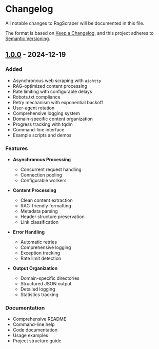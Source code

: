 # Changelog

All notable changes to RagScraper will be documented in this file.

The format is based on [Keep a Changelog](https://keepachangelog.com/en/1.0.0/),
and this project adheres to [Semantic Versioning](https://semver.org/spec/v2.0.0.html).

## [1.0.0] - 2024-12-19

### Added
- Asynchronous web scraping with `aiohttp`
- RAG-optimized content processing
- Rate limiting with configurable delays
- Robots.txt compliance
- Retry mechanism with exponential backoff
- User-agent rotation
- Comprehensive logging system
- Domain-specific content organization
- Progress tracking with tqdm
- Command-line interface
- Example scripts and demos

### Features
- **Asynchronous Processing**
  - Concurrent request handling
  - Connection pooling
  - Configurable workers

- **Content Processing**
  - Clean content extraction
  - RAG-friendly formatting
  - Metadata parsing
  - Header structure preservation
  - Link classification

- **Error Handling**
  - Automatic retries
  - Comprehensive logging
  - Exception tracking
  - Rate limit detection

- **Output Organization**
  - Domain-specific directories
  - Structured JSON output
  - Detailed logging
  - Statistics tracking

### Documentation
- Comprehensive README
- Command-line help
- Code documentation
- Usage examples
- Project structure guide

[1.0.0]: https://github.com/yourusername/ragscraper/releases/tag/v1.0.0
